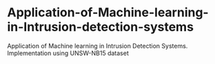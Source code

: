 # Application-of-Machine-learning-in-Intrusion-detection-systems
Application of Machine learning in Intrusion Detection Systems. Implementation using UNSW-NB15 dataset
